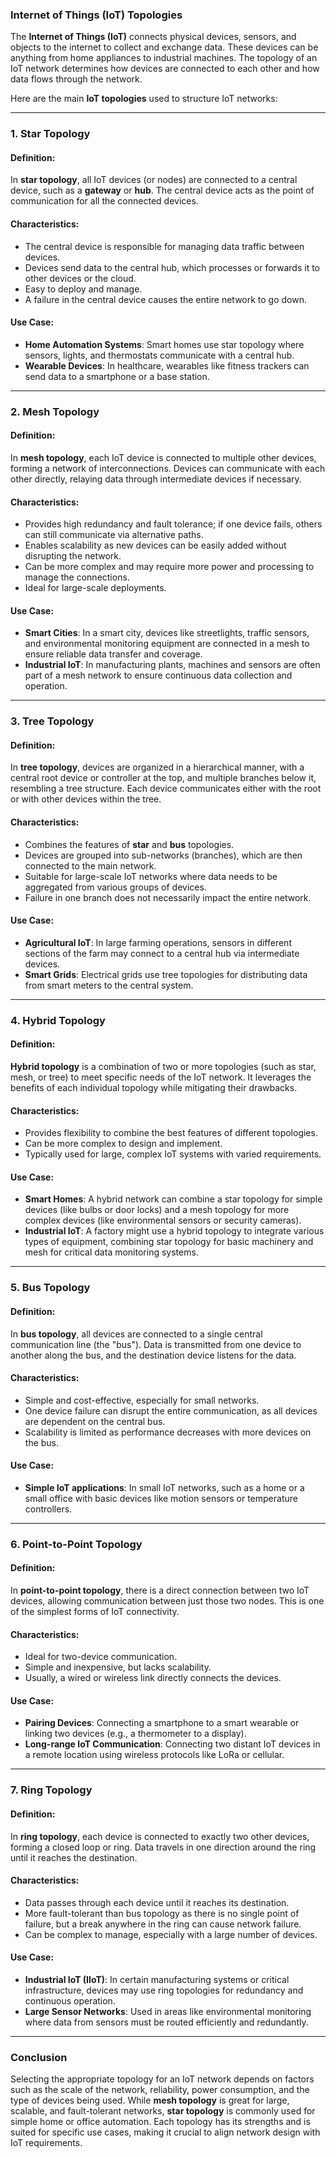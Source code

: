 ### **Internet of Things (IoT) Topologies**

The **Internet of Things (IoT)** connects physical devices, sensors, and objects to the internet to collect and exchange data. These devices can be anything from home appliances to industrial machines. The topology of an IoT network determines how devices are connected to each other and how data flows through the network.

Here are the main **IoT topologies** used to structure IoT networks:

---

### **1. Star Topology**

#### **Definition:**
In **star topology**, all IoT devices (or nodes) are connected to a central device, such as a **gateway** or **hub**. The central device acts as the point of communication for all the connected devices. 

#### **Characteristics:**
- The central device is responsible for managing data traffic between devices.
- Devices send data to the central hub, which processes or forwards it to other devices or the cloud.
- Easy to deploy and manage.
- A failure in the central device causes the entire network to go down.

#### **Use Case:**
- **Home Automation Systems**: Smart homes use star topology where sensors, lights, and thermostats communicate with a central hub.
- **Wearable Devices**: In healthcare, wearables like fitness trackers can send data to a smartphone or a base station.

---

### **2. Mesh Topology**

#### **Definition:**
In **mesh topology**, each IoT device is connected to multiple other devices, forming a network of interconnections. Devices can communicate with each other directly, relaying data through intermediate devices if necessary.

#### **Characteristics:**
- Provides high redundancy and fault tolerance; if one device fails, others can still communicate via alternative paths.
- Enables scalability as new devices can be easily added without disrupting the network.
- Can be more complex and may require more power and processing to manage the connections.
- Ideal for large-scale deployments.

#### **Use Case:**
- **Smart Cities**: In a smart city, devices like streetlights, traffic sensors, and environmental monitoring equipment are connected in a mesh to ensure reliable data transfer and coverage.
- **Industrial IoT**: In manufacturing plants, machines and sensors are often part of a mesh network to ensure continuous data collection and operation.

---

### **3. Tree Topology**

#### **Definition:**
In **tree topology**, devices are organized in a hierarchical manner, with a central root device or controller at the top, and multiple branches below it, resembling a tree structure. Each device communicates either with the root or with other devices within the tree.

#### **Characteristics:**
- Combines the features of **star** and **bus** topologies.
- Devices are grouped into sub-networks (branches), which are then connected to the main network.
- Suitable for large-scale IoT networks where data needs to be aggregated from various groups of devices.
- Failure in one branch does not necessarily impact the entire network.

#### **Use Case:**
- **Agricultural IoT**: In large farming operations, sensors in different sections of the farm may connect to a central hub via intermediate devices.
- **Smart Grids**: Electrical grids use tree topologies for distributing data from smart meters to the central system.

---

### **4. Hybrid Topology**

#### **Definition:**
**Hybrid topology** is a combination of two or more topologies (such as star, mesh, or tree) to meet specific needs of the IoT network. It leverages the benefits of each individual topology while mitigating their drawbacks.

#### **Characteristics:**
- Provides flexibility to combine the best features of different topologies.
- Can be more complex to design and implement.
- Typically used for large, complex IoT systems with varied requirements.

#### **Use Case:**
- **Smart Homes**: A hybrid network can combine a star topology for simple devices (like bulbs or door locks) and a mesh topology for more complex devices (like environmental sensors or security cameras).
- **Industrial IoT**: A factory might use a hybrid topology to integrate various types of equipment, combining star topology for basic machinery and mesh for critical data monitoring systems.

---

### **5. Bus Topology**

#### **Definition:**
In **bus topology**, all devices are connected to a single central communication line (the "bus"). Data is transmitted from one device to another along the bus, and the destination device listens for the data.

#### **Characteristics:**
- Simple and cost-effective, especially for small networks.
- One device failure can disrupt the entire communication, as all devices are dependent on the central bus.
- Scalability is limited as performance decreases with more devices on the bus.

#### **Use Case:**
- **Simple IoT applications**: In small IoT networks, such as a home or a small office with basic devices like motion sensors or temperature controllers.

---

### **6. Point-to-Point Topology**

#### **Definition:**
In **point-to-point topology**, there is a direct connection between two IoT devices, allowing communication between just those two nodes. This is one of the simplest forms of IoT connectivity.

#### **Characteristics:**
- Ideal for two-device communication.
- Simple and inexpensive, but lacks scalability.
- Usually, a wired or wireless link directly connects the devices.

#### **Use Case:**
- **Pairing Devices**: Connecting a smartphone to a smart wearable or linking two devices (e.g., a thermometer to a display).
- **Long-range IoT Communication**: Connecting two distant IoT devices in a remote location using wireless protocols like LoRa or cellular.

---

### **7. Ring Topology**

#### **Definition:**
In **ring topology**, each device is connected to exactly two other devices, forming a closed loop or ring. Data travels in one direction around the ring until it reaches the destination.

#### **Characteristics:**
- Data passes through each device until it reaches its destination.
- More fault-tolerant than bus topology as there is no single point of failure, but a break anywhere in the ring can cause network failure.
- Can be complex to manage, especially with a large number of devices.

#### **Use Case:**
- **Industrial IoT (IIoT)**: In certain manufacturing systems or critical infrastructure, devices may use ring topologies for redundancy and continuous operation.
- **Large Sensor Networks**: Used in areas like environmental monitoring where data from sensors must be routed efficiently and redundantly.

---

### **Conclusion**

Selecting the appropriate topology for an IoT network depends on factors such as the scale of the network, reliability, power consumption, and the type of devices being used. While **mesh topology** is great for large, scalable, and fault-tolerant networks, **star topology** is commonly used for simple home or office automation. Each topology has its strengths and is suited for specific use cases, making it crucial to align network design with IoT requirements.

